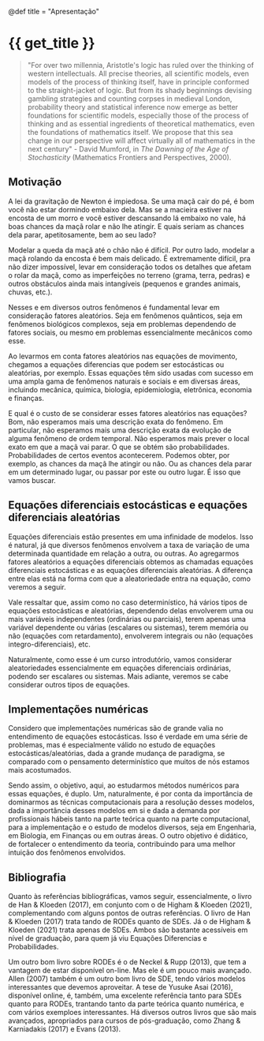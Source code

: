 @def title = "Apresentação"

# {{ get_title }}

> "For over two millennia, Aristotle's logic has ruled over the thinking of western intellectuals. All precise theories, all scientific models, even models of the process of thinking itself, have in principle conformed to the straight-jacket of logic. But from its shady beginnings devising gambling strategies and counting corpses in medieval London, probability theory and statistical inference now emerge as better foundations for scientific models, especially those of the process of thinking and as essential ingredients of theoretical mathematics, even the foundations of mathematics itself. We propose that this sea change in our perspective will affect virtually all of mathematics in the next century" - David Mumford, in *The Dawning of the Age of Stochasticity* (Mathematics Frontiers and Perspectives, 2000).

## Motivação

A lei da gravitação de Newton é impiedosa. Se uma maçã cair do pé, é bom você não estar dormindo embaixo dela. Mas se a macieira estiver  na encosta de um morro e você estiver descansando lá embaixo no vale, há boas chances da maçã rolar e não lhe atingir. E quais seriam as chances dela parar, apetitosamente, bem ao seu lado?

Modelar a queda da maçã até o chão não é difícil. Por outro lado, modelar a maçã rolando da encosta é bem mais delicado. É extremamente difícil, pra não dizer impossível, levar em consideração todos os detalhes que afetam o rolar da maçã, como as imperfeições no terreno (grama, terra, pedras) e outros obstáculos ainda mais intangíveis (pequenos e grandes animais, chuvas, etc.).

Nesses e em diversos outros fenômenos é fundamental levar em consideração fatores aleatórios. Seja em fenômenos quânticos, seja em fenômenos biológicos complexos, seja em problemas dependendo de fatores sociais, ou mesmo em problemas essencialmente mecânicos como esse.

Ao levarmos em conta fatores aleatórios nas equações de movimento, chegamos a equações diferencias que podem ser estocásticas ou aleatórias, por exemplo. Essas equações têm sido usadas com sucesso em uma ampla gama de fenômenos naturais e sociais e em diversas áreas, incluindo mecânica, química, biologia, epidemiologia, eletrônica, economia e finanças.

E qual é o custo de se considerar esses fatores aleatórios nas equações? Bom, não esperamos mais uma descrição exata do fenômeno. Em particular, não esperamos mais uma descrição exata da evolução de alguma fenômeno de ordem temporal. Não esperamos mais prever o local exato em que a maçã vai parar. O que se obtém são probabilidades. Probabilidades de certos eventos acontecerem. Podemos obter, por exemplo, as chances da maçã lhe atingir ou não. Ou as chances dela parar em um determinado lugar, ou passar por este ou outro lugar. É isso que vamos buscar.

## Equações diferenciais estocásticas e equações diferenciais aleatórias

Equações diferenciais estão presentes em uma infinidade de modelos. Isso é natural, já que diversos fenômenos envolvem a taxa de variação de uma determinada quantidade em relação a outra, ou outras. Ao agregarmos fatores aleatórios a equações diferenciais obtemos as chamadas equações diferenciais estocásticas e as equações diferenciais aleatórias. A diferença entre elas está na forma com que a aleatoriedade entra na equação, como veremos a seguir.

Vale ressaltar que, assim como no caso determinístico, há vários tipos de equações estocásticas e aleatórias, dependendo delas envolverem uma ou mais variáveis independentes (ordinárias ou parciais), terem apenas uma variável dependente ou várias (escalares ou sistemas), terem memória ou não (equações com retardamento), envolverem integrais ou não (equações integro-diferenciais), etc.

Naturalmente, como esse é um curso introdutório, vamos considerar aleatoriedades essencialmente em equações diferenciais ordinárias, podendo ser escalares ou sistemas. Mais adiante, veremos se cabe considerar outros tipos de equações.

## Implementações numéricas

Considero que implementações numéricas são de grande valia no entendimento de equações estocásticas. Isso é verdade em uma série de problemas, mas é especialmente válido no estudo de equações estocásticas/aleatórias, dada a grande mudança de paradigma, se comparado com o pensamento determinístico que muitos de nós estamos mais acostumados.

Sendo assim, o objetivo, aqui, ao estudarmos métodos numéricos para essas equações, é duplo. Um, naturalmente, é por conta da importância de dominarmos as técnicas computacionais para a resolução desses modelos, dada a importância desses modelos em si e dada a demanda por profissionais hábeis tanto na parte teórica quanto na parte computacional, para a implementação e o estudo de modelos diversos, seja em Engenharia, em Biologia, em Finanças ou em outras áreas. O outro objetivo é didático, de fortalecer o entendimento da teoria, contribuindo para uma melhor intuição dos fenômenos envolvidos.

## Bibliografia

Quanto às referências bibliográficas, vamos seguir, essencialmente, o livro de Han & Kloeden (2017), em conjunto com o de Higham & Kloeden (2021), complementando com alguns pontos de outras referências. O livro de Han & Kloeden (2017) trata tando de RODEs quanto de SDEs. Já o de Higham & Kloeden (2021) trata apenas de SDEs. Ambos são bastante acessíveis em nível de graduação, para quem já viu Equações Diferencias e Probabilidades.

Um outro bom livro sobre RODEs é o de Neckel & Rupp (2013), que tem a vantagem de estar disponível on-line. Mas ele é um pouco mais avançado. Allen (2007) também é um outro bom livro de SDE, tendo vários modelos interessantes que devemos aproveitar. A tese de Yusuke Asai (2016), disponível online, é, também, uma excelente referência tanto para SDEs quanto para RODEs, trantando tanto da parte teórica quanto numérica, e com vários exemploes interessantes. Há diversos outros livros que são mais avançados, apropriados para cursos de pós-graduação, como Zhang & Karniadakis (2017) e Evans (2013).
